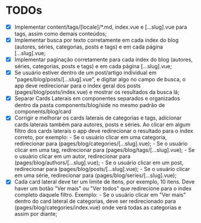 # TODOs

- [x] Implementar content/tags/[locale]/\*.md, index.vue e [...slug].vue para
      tags, assim como demais conteúdos;
- [x] Implementar busca por texto corretamente em cada index do blog (autores,
      séries, categorias, posts e tags) e em cada página [...slug].vue;
- [x] Implementar paginação corretamente para cada index do blog (autores,
      séries, categorias, posts e tags) e em cada página [...slug].vue;
- [x] Se usuário estiver dentro de um post/artigo individual em
      "pages/blog/posts/[...slug].vue", e digitar algo no campo de busca, o app
      deve redirecionar para o index geral dos posts
      (pages/blog/posts/index.vue) e mostrar os resultados da busca lá;
- [x] Separar Cards Laterais em componentes separados e organizados dentro da
      pasta components/blog/side no mesmo padrão de components/blog/card
- [x] Corrigir e melhorar os cards laterais de categorias e tags, adicionar
      cards laterais também para autores, posts e séries. Ao clicar em algum
      filtro dos cards laterais o app deve redirecionar o resultado para o index
      correto, por exemplo: - Se o usuário clicar em uma categoria, redirecionar
      para (pages/blog/categories/[...slug].vue); - Se o usuário clicar em uma
      tag, redirecionar para (pages/blog/tags/[...slug].vue); - Se o usuário
      clicar em um autor, redirecionar para
      (pages/blog/authors/[...slug].vue); - Se o usuário clicar em um post,
      redirecionar para (pages/blog/posts/[...slug].vue); - Se o usuário clicar
      em uma série, redirecionar para (pages/blog/series/[...slug].vue);
- [x] Cada card lateral deve ter um limite de itens, por exemplo, 10 itens. Deve
      haver um botão "Ver mais" ou "Ver todos" que redirecione para o index
      completo daquele filtro. Exemplo: - Se o usuário clicar em "Ver mais"
      dentro do card lateral de categorias, deve ser redirecionado para
      (pages/blog/categories/index.vue) onde verá todas as categorias e assim
      por diante;

